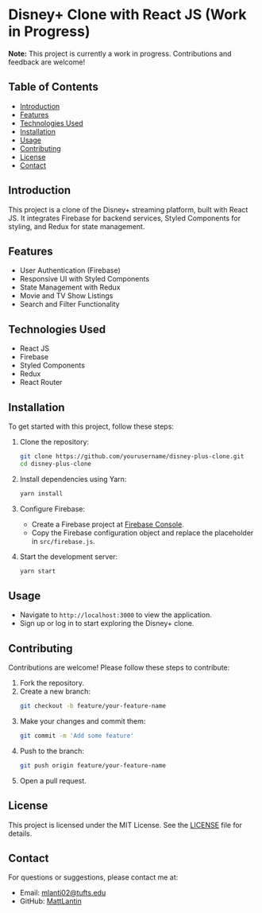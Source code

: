 # Disney+ Clone with React JS (Work in Progress)

**Note:** This project is currently a work in progress. Contributions and feedback are welcome!

## Table of Contents
- [Introduction](#introduction)
- [Features](#features)
- [Technologies Used](#technologies-used)
- [Installation](#installation)
- [Usage](#usage)
- [Contributing](#contributing)
- [License](#license)
- [Contact](#contact)

## Introduction
This project is a clone of the Disney+ streaming platform, built with React JS. It integrates Firebase for backend services, Styled Components for styling, and Redux for state management.

## Features
- User Authentication (Firebase)
- Responsive UI with Styled Components
- State Management with Redux
- Movie and TV Show Listings
- Search and Filter Functionality

## Technologies Used
- React JS
- Firebase
- Styled Components
- Redux
- React Router

## Installation
To get started with this project, follow these steps:

1. Clone the repository:
    ```bash
    git clone https://github.com/yourusername/disney-plus-clone.git
    cd disney-plus-clone
    ```

2. Install dependencies using Yarn:
    ```bash
    yarn install
    ```

3. Configure Firebase:
    - Create a Firebase project at [Firebase Console](https://console.firebase.google.com/).
    - Copy the Firebase configuration object and replace the placeholder in `src/firebase.js`.

4. Start the development server:
    ```bash
    yarn start
    ```

## Usage
- Navigate to `http://localhost:3000` to view the application.
- Sign up or log in to start exploring the Disney+ clone.

## Contributing
Contributions are welcome! Please follow these steps to contribute:

1. Fork the repository.
2. Create a new branch:
    ```bash
    git checkout -b feature/your-feature-name
    ```
3. Make your changes and commit them:
    ```bash
    git commit -m 'Add some feature'
    ```
4. Push to the branch:
    ```bash
    git push origin feature/your-feature-name
    ```
5. Open a pull request.

## License
This project is licensed under the MIT License. See the [LICENSE](LICENSE) file for details.

## Contact
For questions or suggestions, please contact me at:
- Email: [mlanti02@tufts.edu](mailto:mlanti02@tufs.edu)
- GitHub: [MattLantin](https://github.com/MattLantin)
